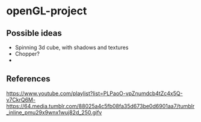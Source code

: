 # openGL-project

## Possible ideas
- Spinning 3d cube, with shadows and textures
- Chopper?
- 

## References
https://www.youtube.com/playlist?list=PLPaoO-vpZnumdcb4tZc4x5Q-v7CkrQ6M-
https://64.media.tumblr.com/88025a4c5fb08fa35d673be0d6901aa7/tumblr_inline_pmu29x9wnx1wuj82d_250.gifv